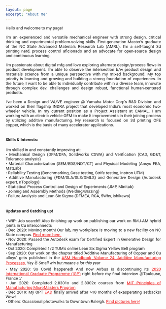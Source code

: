 ```yaml
---
layout: page
excerpt: "About Me"
---
```

<!---(font-family: "San Francisco", "Roboto", "Segoe UI";)--> 

<div style="text-align: justify"> 
<span style="font-family:San Francisco, Roboto, Segoe UI; font-size:10pt;">
Hello and welcome to my page! 
<br />  <br />
I'm an experienced and versatile mechanical engineer with strong design, critical thinking and experimental problem-solving skills. First-generation Master's graduate of the NC State Advanced Materials Research Lab (AMRL). I'm a self-taught 3d printing nerd, process control aficionado and an advocate for open-source design and continuous learning.
<br /> <br />  
I'm passionate about digital mfg and love exploring alternate design/process flows in product development. I'm able to observe the intersection b/w product design and materials science from a unique perspective with my mixed background. My top priority is learning and growing and building a strong foundation of experiences. In the future, I want to be able to individually contribute within a diverse team, innovate through complex dev. challenges and design robust, functional human-centered products.
<br /> <br />  
I've been a Design and VA/VE engineer @ Yamaha Motor Corp's R&D Division and worked on their flagship INDRA project that developed India’s most economic two-wheeler vehicle. In my current position as a Project Assistant at CAMAL, I am working with an electric vehicle OEM to make δ improvements in their joining process by utilizing additive manufacturing. My research is focused on 3d printing OFE copper, which is the basis of many accelerator applications. 
<br /> <br />

<h4>Skills & Interests:</h4> 
I'm skilled in and constantly improving at: <br/>
• Mechanical Design (DFM/DFA, Solidworks CSWA) and Verification (CAD, GD&T, Tolerance analysis) <br />
• Material Characterization (SEM/EDS/NDT/CT) and Physical Modeling (Ansys FEA, MatLab)<br />
• Reliability Testing (Benchmarking, Case testing, Strife testing, Instron UTM)<br />
• Additive Manufacturing (FDM/SLA/SLS/DMLS) and Generative Design (Autodesk expert, nTopology) <br/>
• Statistical Process Control and Design of Experiments (JMP, Minitab)<br/>
• Joining and Assembly Methods (Welding/Brazing)<br/>
• Failure Analysis and Lean Six Sigma (DFMEA, RCA, 5Why, Ishikawa)
<br/><br />

<h4>Updates and Catching up! </h4>
• WIP: Job search!! Also finishing up work on publishing our work on RMJ-AM hybrid joints in Cu interconnects<br/>
• Dec 2020: Moving month! Our lab, my workplace is moving to a new facility on NC State campus. <a href="https://campaign.ncsu.edu/about-the-campaign/extraordinary-places/fitts-woolard-hall/" style="color:#ef1414;" target="_blank">Find more here.</a><br/>
• Nov 2020: Passed the Autodesk exam for Certified Expert in Generative Design for Manufacturing<br/>
• Oct 2020: Completed 1/2 TUM's online Lean Six Sigma Yellow Belt program<br/>
• Sep 2020: Our work on the chapter titled 'Additive Manufacturing of Copper and Cu alloys' gets published in the <a href="https://www.asminternational.org/materials-resources/results/-/journal_content/56/10192/39892774/PUBLICATION" style="color:#ef1414;" target="blank">ASM Handbook, Volume 24: Additive Manufacturing Processes.</a> Yay &#9996; <i>Small win but means a lot this year</i><br/>
• May 2020: So Covid happened! And now Airbus is discontinuing its <a href="https://www.airbus.com/careers/students-graduates/international-graduate-programme.html" style="color:#ef1414;" target="blank">2020 International Graduate Programme (IGP)</a> right before my final interview @Toulouse, France :/ <br/>
• Jan 2020: Completed 2.8301x and 2.8302x courses from <a href="https://micromasters.mit.edu/pom/" style="color:#ef1414;" target="_blank">MIT Principles of Manufacturing MicroMasters Program</a><br/>
• Dec 2019: My OPT <a href="https://www.uscis.gov/greencard/employment-authorization-document" style="color:#ef1414;" target="_blank">EAD</a> finally arrived after >10 months of exasperating setbacks! Wow!<br/>
• Others: Ocassional photowalks to Downtown Raleigh. <a href="https://www.instagram.com/in_n_arnd_state/" style="color:#ef1414;" target="_blank">Find pictures here!</a> <br />


















<!---Comment (Archive)

Welcome to my page! I'm a mechanical engineering graduate (MSME) who loves building transferable, adaptable skills. Strong academic/research background with 4+ years of hands-on experience executing projects & solving complex, multidisciplinary research challenges with diverse teams. Overseas projects experience (ASEAN countries) and demonstrated success with manufacturing design, quality control & product development as part of Yamaha’s flagship INDRA project. 

I'm currently a postgraduate research scholar at The Center for Additive Manufacturing and Logistics (CAMAL) at NC State and my current research meets at the interface of materials engineering and additive manufacturing. My work involves process and material development for powder-bed fusion processes in additive manufacturing. 

Current Interests and Projects:</h4> 
- Mechanical behaviour of materials <br />
- Additive manufacturing: Process development, DfAM, Generative design <br />
- Design for manufacturing <br />
- Manufacturing process control

<h4>What am I doing these days?  </h4>
- <s>Waiting on my <a href="https://www.uscis.gov/greencard/employment-authorization-document">EAD</a></s><i> (Update: Received in Dec after over 9 months of exasperating setbacks!)</i><br/>
- <s>Taking online courses on Statistical Process Conrol via <a href="https://micromasters.mit.edu/pom/"> MIT Principles of Manufacturing MicroMasters program</a></s><i> (Update: Done and dusted with 2.8301x  and 2.8302x!)</i><br />
- Major find! Watching 2.75 Precison Machine Design lectures taught by Alex Slocum- wonderful playlist wherein he shares key lessons in design approach via anecdotes from his hardware hacking experience <br />
- Learning/Getting better at Python, <a href="https://public.tableau.com/profile/ayush7404#!/">Tableau</a>, Labview <br />
- Working on creating a projects portfolio <br />
- Preparing for Solidworks <a href="https://www.solidworks.com/sw/support/797_ENU_HTML.htm">CSWP</a> exam (CSWA cleared!)<br />
- Ocassional <a href="https://www.instagram.com/in_n_arnd_state/">photo</a> walks to Downtown Raleigh<br />


-->
